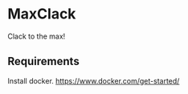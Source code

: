 # MaxClack

Clack to the max!

## Requirements

Install docker.
https://www.docker.com/get-started/
